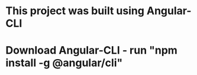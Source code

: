 # This project was built using Angular-CLI

# Download Angular-CLI - run "npm install -g @angular/cli"

